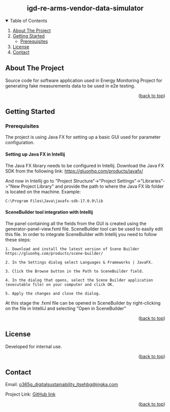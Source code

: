 <h2 style="text-align: center"> igd-re-arms-vendor-data-simulator </h2>

<!-- TABLE OF CONTENTS -->
<details open>
  <summary>Table of Contents</summary>
  <ol>
    <li>
      <a href="##about-the-project">About The Project</a>
    </li>
    <li>
      <a href="#getting-started">Getting Started</a>
      <ul>
        <li><a href="#prerequisites">Prerequisites</a></li>
      </ul>
    </li>
    <li><a href="#license">License</a></li>
    <li><a href="#contact">Contact</a></li>
  </ol>
</details>



<!-- ABOUT THE PROJECT -->
## About The Project

Source code for software application used in Energy Monitoring Project for generating fake measurements data to be used in e2e testing.

<p align="right">(<a href="#readme-top">back to top</a>)</p>


<!-- GETTING STARTED -->
## Getting Started

### Prerequisites

The project is using Java FX for setting up a basic GUI used for parameter configuration.

#### Setting up Java FX in Intellij

The Java FX library needs to be configured in Intellij. Download the Java FX SDK from the following link: https://gluonhq.com/products/javafx/

And now in Intellij go to "Project Structure"->"Project Settings"->"Libraries"->"New Project Library"
and provide the path to where the Java FX lib folder is located on the machine. Example:

    C:\Program Files\Java\javafx-sdk-17.0.9\lib

#### SceneBuilder tool integration with Intellij

The panel containing all the fields from the GUI is created using the generator-panel-view.fxml file. SceneBuilder tool can be used to easily edit this file. In order to integrate SceneBuilder with Intellij you need to follow these steps:

    1. Download and install the latest version of Scene Builder https://gluonhq.com/products/scene-builder/

    2. In the Settings dialog select Languages & Frameworks | JavaFX.

    3. Click the Browse button in the Path to SceneBuilder field.

    4. In the dialog that opens, select the Scene Builder application (executable file) on your computer and click OK.

    5. Apply the changes and close the dialog.

At this stage the .fxml file can be opened in SceneBuilder by right-clicking on the file in IntelliJ and selecting "Open in SceneBuilder"

<p align="right">(<a href="#readme-top">back to top</a>)</p>

<!-- LICENSE -->
## License

Developed for internal use.

<p align="right">(<a href="#readme-top">back to top</a>)</p>

<!-- CONTACT -->
## Contact

Email: [o365g_digitalsustainability_itsehbg@ingka.com](o365g_digitalsustainability_itsehbg@ingka.com)

Project Link: [GitHub link](https://github.com/ingka-group-digital/igd-re-arms-vendor-data-simulator)

<p align="right">(<a href="#readme-top">back to top</a>)</p>
